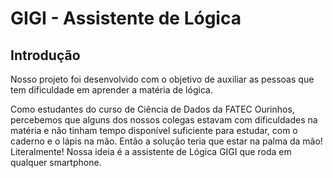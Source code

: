 # GIGI - Assistente de Lógica

## Introdução
Nosso projeto foi desenvolvido com o objetivo de auxiliar as pessoas que tem dificuldade em aprender a matéria de lógica.

Como estudantes do curso de Ciência de Dados da FATEC Ourinhos, percebemos que alguns dos nossos colegas estavam com dificuldades na matéria e não tinham tempo disponível suficiente para estudar, com o caderno e o lápis na mão. 
Então a solução teria que estar na palma da mão! Literalmente! Nossa ideia é a assistente de Lógica GIGI que roda em qualquer smartphone.
